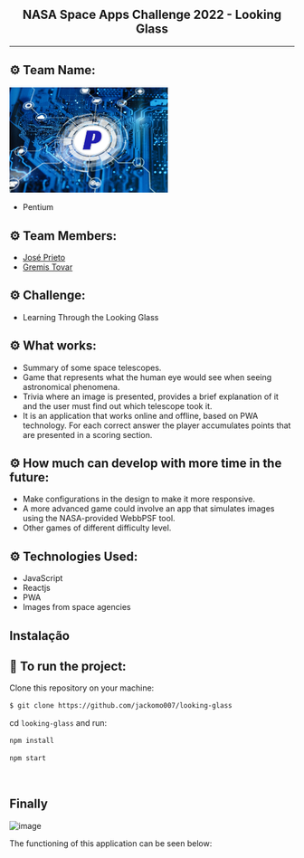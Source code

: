 <h2 align="center">NASA Space Apps Challenge 2022 - Looking Glass</h2>

<hr/>

## ⚙️ Team Name: 
 <img alt="looking-glass"
    src="https://github.com/jackomo007/looking-glass/blob/main/src/images/logo.jpg" width="280px"/>
- Pentium

## ⚙️ Team Members: 
- [José Prieto](https://github.com/jackomo007)
- [Gremis Tovar](https://github.com/Gremis)

## ⚙️ Challenge: 
- Learning Through the Looking Glass

## ⚙️ What works:
- Summary of some space telescopes.
- Game that represents what the human eye would see when seeing astronomical phenomena.
- Trivia where an image is presented, provides a brief explanation of it and the user must find out which telescope took it.
- It is an application that works online and offline, based on PWA technology. For each correct answer the player accumulates points that are presented in a scoring section.

## ⚙️ How much can develop with more time in the future:
- Make configurations in the design to make it more responsive.
- A more advanced game could involve an app that simulates images using the NASA-provided WebbPSF tool.
- Other games of different difficulty level.

## ⚙️ Technologies Used:
- JavaScript
- Reactjs
- PWA
- Images from space agencies

## Instalação

## 🏁 To run the project:

Clone this repository on your machine:

```bash
$ git clone https://github.com/jackomo007/looking-glass
```

cd `looking-glass` and run:

```bash
npm install
```

```bash
npm start
```

<br/>

## Finally

![image](https://user-images.githubusercontent.com/48386386/193457867-8603753b-6d1c-4c52-8095-6c8d01b9403d.png)

The functioning of this application can be seen below:





